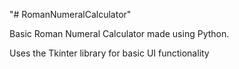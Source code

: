 "# RomanNumeralCalculator" 

Basic Roman Numeral Calculator made using Python.

Uses the Tkinter library for basic UI functionality 